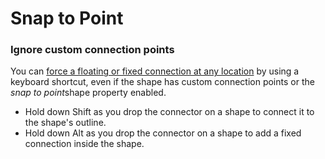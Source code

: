 # Snap to Point

### Ignore custom connection points

You can [force a floating or fixed connection at any location](https://diagrams.net/doc/faq/connect-to-shapes-anywhere.html) by using a keyboard shortcut, even if the shape has custom connection points or the *snap to point*shape property enabled.

- Hold down Shift as you drop the connector on a shape to connect it to the shape's outline.
- Hold down Alt as you drop the connector on a shape to add a fixed connection inside the shape.